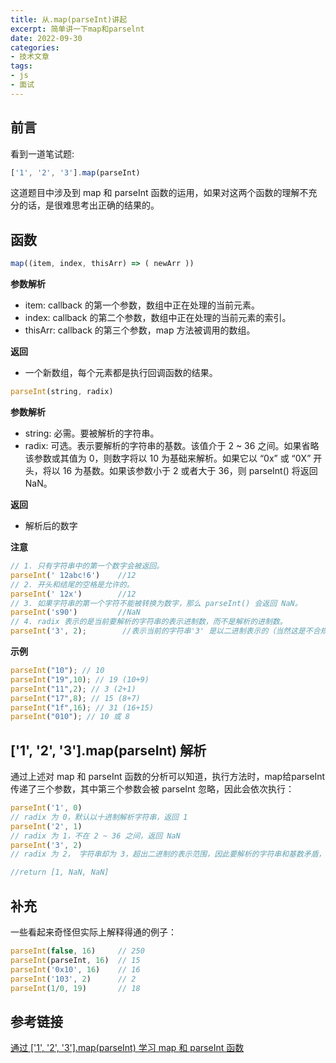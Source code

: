 ```yaml
---
title: 从.map(parseInt)讲起
excerpt: 简单讲一下map和parselnt
date: 2022-09-30
categories:
- 技术文章
tags:
- js
- 面试
---
```


## 前言
看到一道笔试题:
```javascript
['1', '2', '3'].map(parseInt)
```
这道题目中涉及到 map 和 parseInt 函数的运用，如果对这两个函数的理解不充分的话，是很难思考出正确的结果的。

## 函数
```javascript
map((item, index, thisArr) => ( newArr ))
```
**参数解析**
- item: callback 的第一个参数，数组中正在处理的当前元素。
- index: callback 的第二个参数，数组中正在处理的当前元素的索引。
- thisArr: callback 的第三个参数，map 方法被调用的数组。

**返回**
- 一个新数组，每个元素都是执行回调函数的结果。

```javascript
parseInt(string, radix)
```
**参数解析**
- string: 必需。要被解析的字符串。
- radix: 可选。表示要解析的字符串的基数。该值介于 2 ~ 36 之间。如果省略该参数或其值为 0，则数字将以 10 为基础来解析。如果它以 “0x” 或 “0X” 开头，将以 16 为基数。如果该参数小于 2 或者大于 36，则 parseInt() 将返回 NaN。

**返回**
- 解析后的数字

**注意**
```javascript
// 1. 只有字符串中的第一个数字会被返回。 
parseInt(' 12abc!6')    //12
// 2. 开头和结尾的空格是允许的。 
parseInt(' 12x')        //12
// 3. 如果字符串的第一个字符不能被转换为数字，那么 parseInt() 会返回 NaN。     
parseInt('s90')         //NaN
// 4. radix 表示的是当前要解析的字符串的表示进制数，而不是解析的进制数。
parseInt('3', 2);        //表示当前的字符串'3' 是以二进制表示的（当然这是不合规则的，仅为说明问题），而不是将 3 用二进制作转换
```

**示例**
```javascript
parseInt("10"); // 10
parseInt("19",10); // 19 (10+9)
parseInt("11",2); // 3 (2+1)
parseInt("17",8); // 15 (8+7)
parseInt("1f",16); // 31 (16+15)
parseInt("010"); // 10 或 8
```

## ['1', '2', '3'].map(parseInt) 解析
通过上述对 map 和 parseInt 函数的分析可以知道，执行方法时，map给parseInt传递了三个参数，其中第三个参数会被 parseInt 忽略，因此会依次执行：
```javascript
parseInt('1', 0)
// radix 为 0，默认以十进制解析字符串，返回 1
parseInt('2', 1)
// radix 为 1，不在 2 ~ 36 之间，返回 NaN
parseInt('3', 2)
// radix 为 2， 字符串却为 3，超出二进制的表示范围，因此要解析的字符串和基数矛盾，返回 NaN

//return [1, NaN, NaN]
```

## 补充
一些看起来奇怪但实际上解释得通的例子：
```javascript
parseInt(false, 16)     // 250
parseInt(parseInt, 16)  // 15
parseInt('0x10', 16)    // 16
parseInt('103', 2)      // 2
parseInt(1/0, 19)       // 18
```

## 参考链接
[通过 ['1', '2', '3'].map(parseInt) 学习 map 和 parseInt 函数](https://www.cnblogs.com/wx1993/p/8417817.html)